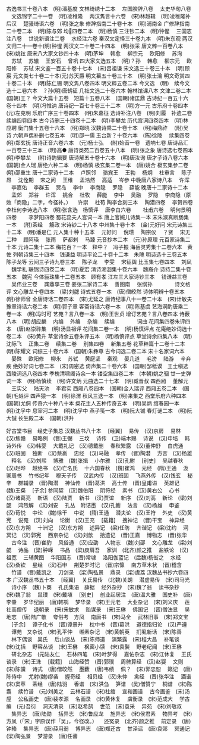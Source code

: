 <!-- { "loadSidebar": true } -->
古逸书三十卷八本　(明)潘基度
文林绮绣十二本
　左国腴辞八卷
　太史华句八卷
　文选锦字二十一卷　(明)凌稚隆
　两汉隽言十六卷　(宋)林越辑　(明)凌稚隆补后汉
　楚骚绮语六卷　(明)张之象
修辞指南二十卷十本　(明)浦南金
广修辞指南二十卷二本　(明)陈与郊
均四卷二本　(明)杨慎
三注钞二本　(明)钟惺
　三国志注八卷
　世说新语注二卷
　水经注六卷
秦汉文定怿三十卷九本　(明)朱东观
两汉文归二十一卷十(明)钟惺
两汉文二十卷二十四本　(明)张采
唐文粹一百卷八本　(宋)姚铉
唐宋八大家文钞四十本　(明)茅坤
　韩愈
　柳宗元
　欧阳修
　苏洵
　苏轼
　苏辙
　王安石
　曾巩
四大家文选五本　(明)？孙
　韩愈
　柳宗元
　欧阳修
　苏轼
宋文鉴一百五十卷十七本　(宋)吕祖谦
宋文选三十卷三十本　(明)顾宸
元文类七十卷二十本(元)苏天爵
明文纂五十卷三十本　(明)张士瀹
明文奇赏四十卷二十本　(明)陈仁锡
明文隽八卷四本
明文粹五卷二本
今文选　(明)　续今文选十二卷六本　？孙(明)唐鹤征
几社文选二十卷六本
翰林馆课八本
文津二卷二本　(国朝)王？
今文大篇十五卷　短篇十五卷八本　(国朝)诸匡鼎
古诗纪一百五十六卷十四本　(明)冯惟讷
唐诗纪一百七十卷三十二本　(明)方一元
古乐府十卷四本　(元)左克明
乐府广序三十卷四本　(明)朱嘉征
选诗补注八卷　(明)刘履　补遗二卷　续编四卷四本
古今诗删三十四卷十二本　(明)李攀龙
历代宫词四卷四本　(明)林应聘
衡门集十五卷十六本　(明)郑晓
汉魏诗乘二十卷十本　(明)梅鼎祚
　(附)吴诗
六朝声偶补删七卷五本　(明)邵一儒
玉台新？十卷六本　(陈)徐陵
　续集四卷　(明)郑玄抚
唐诗正音六卷六本　(元)杨士弘
　(附)始音一卷　遗响七卷
唐诗品汇一百卷三十三本　(明)高●
唐诗类苑二百卷五十八本　(明)张之象
唐诗选七卷四本　(明)李攀龙
　(附)诗韵辑要
唐诗解五十卷十六本　(明)唐汝询
唐才子诗八卷六本　(国朝)金人瑞
唐绝六种二本　(明)杨慎
极玄集二卷一本　(唐)姚合
极玄集参二卷　(明)邵重生
唐十二家诗十二本
　卢照邻
　骆宾王
　王勃
　杨炯
　杜审言
　陈子昂
　沈佺期
　宋之问
　王维
　孟浩然
　高适
　岑参
中晚唐八家诗八本
　许浑
　李嘉佑
　李群玉
　贾岛
　李中
　李商隐
　罗隐
　薛能
晚唐十二家诗十二本
　孟郊
　郑谷
　许浑
　姚合
　杜牧
　薛能
　李中
　吴融
　罗隐
　李商隐（原敓「商隐」二字，今径补。）
　许崇
　杜荀
陶李合刻三本
　陶潜四卷
　李贺四卷
李杜何李诗选八本　(明)张含选　杨慎评
　唐李白六卷
　　杜甫六卷
　明何景明四卷
　　李梦阳四卷
蜀花蕊夫人宫词一本
唐上官婉儿诗集一本
宋朱淑真断肠集一本
　(附)茶经
　觞政
宋诗钞二十八本
中州集十卷十本　(金)元好问
宋元诗集三十二本　(明)潘是仁
元人集十种十五本
　元好问
　倪瓒
　陶宗仪
　？贤
　宋无二种
　顾阿瑛
　张雨
　萨都剌
　马臻
元音抄本二本　(元)孙原理
元百家诗集二十本
元诗二集十二本
梅花百？一本　释中？　冯子振
海岳灵秀集十二卷六本　黄佐
列朝诗集三十四本　钱谦益
明诗平论二十卷十二本　朱隗
明诗选十三卷五本　陈子龙等
云间三子诗九卷三本
　陈子龙
　李雯
　宋征舆
比玉集七卷四本
　刘凤
　魏学礼
联锦诗四卷二本　(明)夏宏
清诗溯洄集十卷六本　魏裔介
诗持二集十卷五本　魏宪
今体骊珠集十二卷五本　顾有孝
江左三大家诗钞三本
　钱谦益三卷
　吴伟业三卷
　龚鼎孳三卷
姜张二家诗二本
　善图南
　张纲孙
　　　　诗文格评
文心雕龙十卷四本　(梁)刘勰
诗式五卷一本　(唐)僧皎然
诗体明辨十卷五本　(明)徐师曾
全唐诗话二卷四本　(宋)尤延之
唐诗纪事八十一卷二十本　(宋)计敏夫
豫章诗话六卷二本　(明)郭子章
客斋诗话六卷一本　(明)陈基虞
艺海洞酌唐乘二卷一本　(明)冯时可
艺苑？言八卷一本　(明)王世贞
增订艺苑？言八卷四本
诗薮八本　(明)胡应麟
　内编
　外编
　杂编
　续编
　　　　词曲
花间集四卷朱评四本　(唐)赵崇祚集　(明)汤显祖评
花间集二卷一本　(明)杨慎评点
花庵绝妙词选十卷二本　(宋)黄升
草堂诗余五卷朱评五本　(明)杨慎评点
草堂诗余四集八本　(明)沈际飞
　正集二卷
　续集二卷
　别集四卷
　新集五卷
花草粹篇十二卷十二本　(明)陈耀文
词综三十卷六本　(国朝)朱彝尊
古今词选二卷二本
宋十名家词六本
　晏殊
　欧阳修
　柳永
　苏轼
　黄庭坚
　秦观
　晏几道
　毛滂
　陆游
　辛弃疾
绝妙好词七卷二本　(宋)周密选
倚声集二十卷六本　(国朝)邹秪谟　王士稹选
西陵词选八卷四本
季槐清啸阁诗余一本
镂空集四卷二本　(本朝)姚之骃
廿一史弹词一本　(明)杨慎续　(明)许文炳
元曲选二十七本　(明)臧晋叔
四西厢
　董解元
　王实父
　陆天池
　李君实
西厢八卷四本　(国朝)金人瑞评
西厢五卷二本　(国朝)毛甡评
四声猿一本　(明)徐渭
秋风三迭一本　(明)来集之
西堂乐府六种四本　(国朝)尤侗
传奇六十种八十本
粲花主人五种传奇五本　(明)吴炳
绾春园一本　(明)沈孚中
息宰河二本　(明)沈孚中
燕子笺一本　(明)阮大铖
春灯谜二本　(明)阮大铖
长生殿二本　(国朝)洪升


好古堂书目　经史子集总
汉魏丛书八十本
　[经翼]
　易传　(汉)京房
　易林　(汉)焦赣
　易略例　(晋)王弼
　三坟
　诗传　(卫)端木赐
　诗说　(汉)申培
　韩诗外传　(汉)韩婴
　大戴礼记　(汉)德戴删
　春秋繁露　(汉)董仲舒
　白虎通　(汉)班固
　独断　(汉)蔡邕
　忠经　(汉)马融
　孝传　(晋)陶潜
　方言　(汉)杨雄
　释名　(汉)刘熙
　博雅　(魏)张揖
　小尔雅　(汉)孔鲋
　[别史]
　吴越春秋　(汉)赵晔
　越绝书　(汉)亡名氏
　十六国春秋　(魏)崔鸿
　元经　(隋)王通
　汲冢周书
　竹书纪年
　穆天子传
　汉武内传　(汉)班固
　飞燕外传　(汉)饯玄
　秘辛
　群辅录　(晋)陶潜
　神仙传　(晋)葛洪
　高士传　(晋)皇甫谥
　英雄记　(魏)王粲
　[子余]
参同契　(汉)魏伯阳
　阴符经
　素书　(汉)黄右公
　心书　(汉)诸葛亮
　新语　(汉)陆贾
　新书　(汉)贾谊
　新序　(汉)刘高
　新论　(梁)刘勰
　鸿烈解　(汉)刘安
　孔丛　附诘墨　(汉)孔鲋
　法言　(汉)杨雄
　申鉴　(汉)荀悦
　中论　(魏)徐干
　中说　(隋)王通
　潜夫论　(汉)王符
　外史　(汉)黄宪
　说苑　(汉)刘向
　论衡　(汉)王充
　[载籍]
　搜神记　(晋)干宝
　神异经　(汉)东方朔
　十洲记　(汉)东方朔
　述异记　(梁)任昉
　齐谐记　(梁)沈约
　洞冥记　(汉)郭宪
　西京杂记　(汉)刘歆
　拾遗记　(晋)王嘉
　博物志　(晋)张华
　古今注　(晋)崔豹
　风俗通　(汉)应劭
　人物志　(魏)刘邵
　文心雕龙　(梁)刘勰
　诗品　(梁)钟嵘
　书品　(梁)庾肩吾
　家训　(北齐)颜之推
　盐铁论　(汉)祖宽
　三辅黄图
　华阳国志　(晋)常璩
　洛阳伽蓝记　(后魏)杨衒之
　水经　(汉)桑钦
　星经　(汉)石申
　荆楚岁时记　(晋)宗懔
　南方草木状　(晋)稽含
　竹谱　(晋)戴凯之
　刀剑录　(梁)陶弘景
　鼎录　(梁)虞荔
汉魏丛书抄六卷四本
广汉魏丛书五十本
　[经翼]
　关氏易传　(北魏)关朗
　潜虚易传　(宋)司马光
　诗小序　(魏)卜商
　孔氏集语　薛据
　经外杂抄　(宋)魏了翁
　读书杂抄　(宋)魏了翁
　鼠璞　(宋)戴埴
　[别史]
　创业起居注　(唐)温大雅
　国史补　(唐)李肇
　岁华纪丽　(唐)韩鹗
　梦华录　(宋)王元老
　大业杂记　(宋)刘义庆
　莲社高僧传
　退朝录　(宋)宋敏求
　贻谋录　(宋)王楙
　佛国记　(晋)僧法显
　吴地志　(唐)陆广敬
　夸俗考　方凤
　南唐书　(宋)马全
　武林旧事　(宋)郑文宝
　[子余]
　谭子化书　(晋)谭景升
　枕中书　(晋)葛洪
　道德指归论　(汉)严遵
　谭苑　又杂说　(宋)孔平仲
　缃素杂记　(宋)黄朝英
　扪虱新话　(宋)陈善
　林下偶谈　吴氏
　后山谈丛　(宋)陈师道
　演繁露　(宋)程大昌
　补笔谈　(宋)沈括
　野容丛谈　(宋)王楙
　枫窗小牍　(宋)袁褧
　野老纪闻　(宋)王楙
　研北杂志　(元陆友仁
　石林四笔　(宋)叶梦得
　嘉佑杂志　(宋)江休复
　王氏谈录　(宋)王洙
　[载籍]
　山海经赞　(晋)郭璞
　周髀算经　(汉)赵婴
　文则　(宋)陈骥
　诗式　(唐)僧皎然
　墨薮　(唐)韦绩
　佩？　(宋)郭忠恕
　籁记　(唐)陈侍中
　尤射(魏)缪袭
　握奇经
　相贝经　(汉)朱仲
　禽经　(晋)张华注
　酒谱　(宋)窦苹
　茶经　(唐)陆羽
　香谱　(宋)洪刍
　笋谱　(吴)僧赞宁
　桐谱　(宋)陈翥
　续竹谱　(元)刘美之
　云林石谱　(宋)杜绾
　宣和画谱
　古今画鉴　(宋)汤垕
　公私画史　(唐)裴孝源
　名画录　(宋)黄休复
　虞衡录　(宋)范成大
　学古编　(元)吾衍
　洞天清录　(宋)赵希鹄
　世范　(宋)袁采
　异苑　(宋)刘敬叔
　集异志　(唐)陆勋
　括异志　(宋)鲁应龙
　旌异志　(宋)侯君素
　物异考　(宋)方凤（「宋」字原误作「吴」，今径改。）
　还冤录　(北齐)颜之推
　前定录　(唐)钟辂
　集异志　(唐)薛用弱
　博异志　(唐)郑还古
　甘泽谣　(唐)袁郊
　冥通记　(梁)陶弘景
　梦游录　(唐)任蕃
